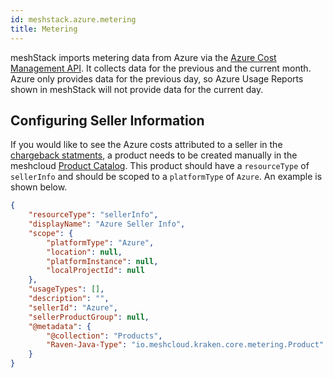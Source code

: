 ```yaml
---
id: meshstack.azure.metering
title: Metering
---
```


meshStack imports metering data from Azure via the [Azure Cost Management API](https://docs.microsoft.com/en-us/rest/api/cost-management/). It collects data for the previous and the current month.
Azure only provides data for the previous day, so Azure Usage Reports shown in meshStack will not provide data for the current day.

## Configuring Seller Information

If you would like to see the Azure costs attributed to a seller in the [chargeback statments](/new-concept-cost-management#chargeback-statements), a product needs to be created manually in the meshcloud [Product Catalog](meshstack.billing-configuration.md#defining-a-custom-product-catalog). This product should have a `resourceType` of `sellerInfo` and should be scoped to a `platformType` of `Azure`. An example is shown below.

```json
{
    "resourceType": "sellerInfo",
    "displayName": "Azure Seller Info",
    "scope": {
        "platformType": "Azure",
        "location": null,
        "platformInstance": null,
        "localProjectId": null
    },
    "usageTypes": [],
    "description": "",
    "sellerId": "Azure",
    "sellerProductGroup": null,
    "@metadata": {
        "@collection": "Products",
        "Raven-Java-Type": "io.meshcloud.kraken.core.metering.Product"
    }
}
```
